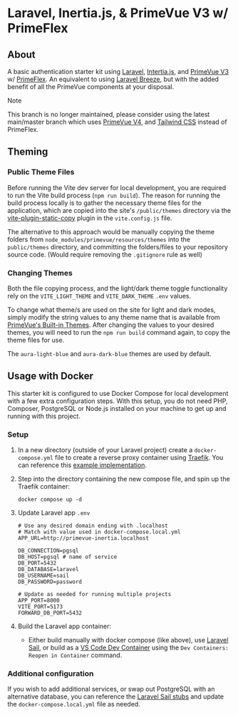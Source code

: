 # Laravel, Inertia.js, & PrimeVue V3 w/ PrimeFlex

## About

A basic authentication starter kit using [Laravel](https://laravel.com/docs/master), [Intertia.js](https://inertiajs.com/), and [PrimeVue V3](https://v3.primevue.org/) w/ [PrimeFlex](https://primeflex.org/). An equivalent to using [Laravel Breeze](https://laravel.com/docs/master/starter-kits#laravel-breeze), but with the added benefit of all the PrimeVue components at your disposal.

> [!NOTE]
> This branch is no longer maintained, please consider using the latest main/master branch which uses [PrimeVue V4](https://primevue.org/), and [Tailwind CSS](https://tailwindcss.com/) instead of PrimeFlex.

## Theming

### Public Theme Files

Before running the Vite dev server for local development, you are required to run the Vite build process (`npm run build`). The reason for running the build process locally is to gather the necessary theme files for the application, which are copied into the site's `/public/themes` directory via the [vite-plugin-static-copy](https://github.com/sapphi-red/vite-plugin-static-copy#readme) plugin in the `vite.config.js` file.

The alternative to this approach would be manually copying the theme folders from `node_modules/primevue/resources/themes` into the `public/themes` directory, and committing the folders/files to your repository source code. (Would require removing the `.gitignore` rule as well)

### Changing Themes

Both the file copying process, and the light/dark theme toggle functionality rely on the `VITE_LIGHT_THEME` and `VITE_DARK_THEME` `.env` values.

To change what theme/s are used on the site for light and dark modes, simply modify the string values to any theme name that is available from [PrimeVue's Built-in Themes](https://v3.primevue.org/theming/#builtinthemes). After changing the values to your desired themes, you will need to run the `npm run build` command again, to copy the theme files for use.

The `aura-light-blue` and `aura-dark-blue` themes are used by default.

## Usage with Docker

This starter kit is configured to use Docker Compose for local development with a few extra configuration steps. With this setup, you do not need PHP, Composer, PostgreSQL or Node.js installed on your machine to get up and running with this project.

### Setup

1. In a new directory (outside of your Laravel project) create a `docker-compose.yml` file to create a reverse proxy container using [Traefik](https://doc.traefik.io/traefik/getting-started/quick-start/). You can reference this [example implementation](https://github.com/connorabbas/traefik-docker-compose/blob/master/docker-compose.yml).

2. Step into the directory containing the new compose file, and spin up the Traefik container:
    ```
    docker compose up -d
    ```
3. Update Laravel app `.env`

    ```env
    # Use any desired domain ending with .localhost
    # Match with value used in docker-compose.local.yml
    APP_URL=http://primevue-inertia.localhost

    DB_CONNECTION=pgsql
    DB_HOST=pgsql # name of service
    DB_PORT=5432
    DB_DATABASE=laravel
    DB_USERNAME=sail
    DB_PASSWORD=password

    # Update as needed for running multiple projects
    APP_PORT=8000
    VITE_PORT=5173
    FORWARD_DB_PORT=5432
    ```

4. Build the Laravel app container:
    - Either build manually with docker compose (like above), use [Laravel Sail](https://laravel.com/docs/master/sail), or build as a [VS Code Dev Container](https://code.visualstudio.com/docs/devcontainers/tutorial) using the `Dev Containers: Reopen in Container` command.

### Additional configuration

If you wish to add additional services, or swap out PostgreSQL with an alternative database, you can reference the [Laravel Sail stubs](https://github.com/laravel/sail/tree/1.x/stubs) and update the `docker-compose.local.yml` file as needed.
